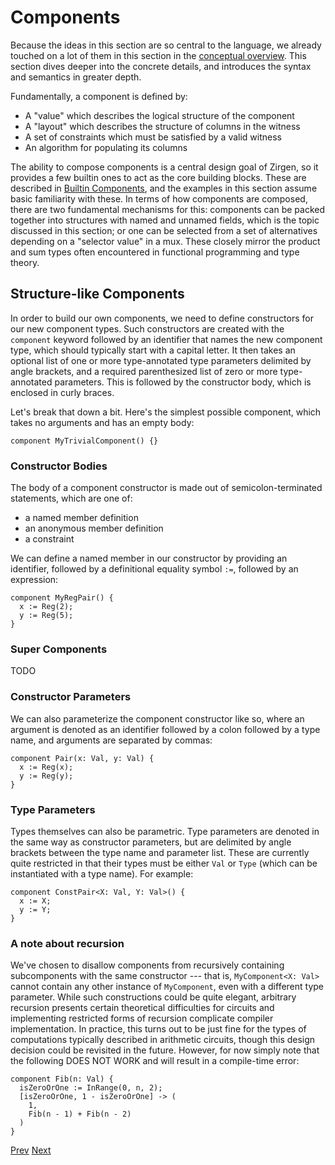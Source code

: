 # Components

Because the ideas in this section are so central to the language, we already
touched on a lot of them in this section in the [conceptual overview](02_Conceptual_Overview.md).
This section dives deeper into the concrete details, and introduces the syntax
and semantics in greater depth.

Fundamentally, a component is defined by:

* A "value" which describes the logical structure of the component
* A "layout" which describes the structure of columns in the witness
* A set of constraints which must be satisfied by a valid witness
* An algorithm for populating its columns

The ability to compose components is a central design goal of Zirgen, so it
provides a few builtin ones to act as the core building blocks. These are
described in [Builtin Components](A1_Builtin_Components.md), and the examples in
this section assume basic familiarity with these. In terms of how components are
composed, there are two fundamental mechanisms for this: components can be
packed together into structures with named and unnamed fields, which is the
topic discussed in this section; or one can be selected from a set of alternatives
depending on a "selector value" in a mux. These closely mirror the product and
sum types often encountered in functional programming and type theory.

## Structure-like Components

In order to build our own components, we need to define constructors for our new
component types. Such constructors are created with the `component` keyword
followed by an identifier that names the new component type, which should
typically start with a capital letter. It then takes an optional list of one or
more type-annotated type parameters delimited by angle brackets, and a required
parenthesized list of zero or more type-annotated parameters. This is followed
by the constructor body, which is enclosed in curly braces.

Let's break that down a bit. Here's the simplest possible component, which takes
no arguments and has an empty body:

```
component MyTrivialComponent() {}
```

### Constructor Bodies

The body of a component constructor is made out of semicolon-terminated statements,
which are one of:
* a named member definition
* an anonymous member definition
* a constraint

We can define a named member in our constructor by providing an identifier,
followed by a definitional equality symbol `:=`, followed by an expression:

```
component MyRegPair() {
  x := Reg(2);
  y := Reg(5);
}
```

### Super Components

TODO

### Constructor Parameters

We can also parameterize the component constructor like so, where an argument is
denoted as an identifier followed by a colon followed by a type name, and
arguments are separated by commas:

```
component Pair(x: Val, y: Val) {
  x := Reg(x);
  y := Reg(y);
}
```

### Type Parameters

Types themselves can also be parametric. Type parameters are denoted in the same
way as constructor parameters, but are delimited by angle brackets between the
type name and parameter list. These are currently quite restricted in that their
types must be either `Val` or `Type` (which can be instantiated with a type
name). For example:

```
component ConstPair<X: Val, Y: Val>() {
  x := X;
  y := Y;
}
```

### A note about recursion

We've chosen to disallow components from recursively containing subcomponents
with the same constructor --- that is, `MyComponent<X: Val>` cannot contain any
other instance of `MyComponent`, even with a different type parameter. While
such constructions could be quite elegant, arbitrary recursion presents certain
theoretical difficulties for circuits and implementing restricted forms of
recursion complicate compiler implementation. In practice, this turns out to
be just fine for the types of computations typically described in arithmetic
circuits, though this design decision could be revisited in the future. However,
for now simply note that the following DOES NOT WORK and will result in a
compile-time error:

```
component Fib(n: Val) {
  isZeroOrOne := InRange(0, n, 2);
  [isZeroOrOne, 1 - isZeroOrOne] -> (
    1,
    Fib(n - 1) + Fib(n - 2)
  )
}
```

[Prev](03_Building_a_Fibonacci_Circuit.md)
[Next](05_Muxes.md)
